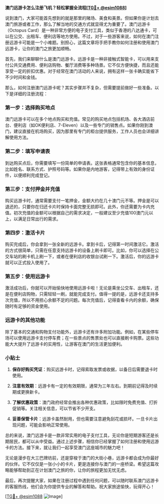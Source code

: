 **澳门远游卡怎么注册飞机？轻松掌握全流程[[TG💪+ @esim1088](https://t.me/s/esim1088)]**

说到澳门，大家可能首先想到的就是那里的赌场、美食和美景。但如果你是计划去澳门旅游或者工作，那么了解当地的交通方式就显得尤为重要了。澳门远游卡（Octopus Card）是一种非常方便的电子支付工具，类似于香港的八达通卡，可以在公交、出租车、便利店等地方使用。不过，对于一些游客来说，如何在澳门注册远游卡可能是一个小难题。别担心，这篇文章将手把手教你如何注册和使用澳门远游卡，让你的澳门之旅更加顺畅。

首先，我们来聊聊什么是澳门远游卡。远游卡是一种非接触式智能卡，可以用来支付公共交通费用、便利店购物、餐厅消费等多种场景。它不仅方便快捷，而且还能享受一定的折扣优惠。对于经常在澳门活动的人来说，拥有这样一张卡确实能省下不少时间和金钱。

那么，如何注册澳门远游卡呢？其实步骤并不复杂，但需要提前做好一些准备。以下是详细的注册流程：

### 第一步：选择购买地点

澳门远游卡可以在多个地点购买和充值。常见的购买地点包括机场、各大酒店前台、便利店（如OK便利店、7-Eleven）以及一些专门的销售点。如果你刚到澳门，建议直接在机场购买，因为那里有专门的柜台提供服务，工作人员也会详细讲解使用方法。

### 第二步：填写申请表

到达购买点后，你需要填写一份简单的申请表。这张表格通常包含你的基本信息，比如姓名、联系方式、护照号码等。如果你是内地游客，记得带上有效的身份证件，以便顺利完成登记。

### 第三步：支付押金并充值

购买远游卡时，通常需要支付一笔押金，金额大约在几十澳门元不等。押金是可以退还的，只要你在归还卡片时保持卡面完整无损即可。此外，你还需要为卡内充值。初次充值的金额可以根据自己的需求决定，一般建议至少充值100澳门元以上，以满足日常出行的需求。

### 第四步：激活卡片

购买完成后，你会拿到一张全新的远游卡。拿到卡后，记得第一时间激活它。激活的方式很简单，只需在任意支持远游卡的设备上刷卡即可。比如，你可以选择在公交车站的刷卡机上刷一下，或者在便利店的收银台试刷一下。激活后，你的远游卡就可以正式投入使用了。

### 第五步：使用远游卡

激活成功后，你就可以开始愉快地使用远游卡啦！无论是乘坐公交车、出租车，还是在便利店购物，只需轻轻一刷，就能完成支付。值得一提的是，远游卡还支持多次充值，所以不用担心余额不足的问题。每次充值后，记得查看卡内的余额，确保随时有足够的资金使用。

### 远游卡的其他功能

除了基本的交通和购物支付功能外，远游卡还有许多附加功能。例如，在某些停车场可以使用远游卡支付停车费；在一些景点的售票处也可以直接刷卡购票。这些功能大大提升了远游卡的实用性，让游客在澳门的生活更加便利。

### 小贴士

1. **保存好购买凭证**：购买远游卡时，记得索取发票或收据，以备日后需要退卡时使用。
   
2. **注意有效期**：远游卡有一定的有效期限，通常为三年左右。到期前记得及时续期或更换新卡。

3. **了解优惠政策**：澳门政府经常会推出各种优惠政策，比如限时免费充值、打折促销等。关注相关信息，可以节省不少开支。

4. **妥善保管卡片**：远游卡虽然耐用，但也需要注意避免刮花或损坏。一旦卡片出现问题，可能会影响正常使用。

总的来说，澳门远游卡是一款非常实用的电子支付工具，无论你是短期游客还是长期居民，都可以从中受益。通过上述步骤，相信你已经掌握了如何注册和使用远游卡的方法。接下来，就让我们一起享受澳门这座城市的魅力吧！

无论是漫步在大三巴牌坊前，还是穿梭于澳门的大街小巷，远游卡都会成为你最好的伙伴。它不仅仅是一张小小的卡片，更是连接你与澳门的一座桥梁。希望这篇攻略能够帮助到正在计划澳门之旅的你，让你的旅程更加无忧无虑。

最后，再次提醒大家，如果在注册过程中遇到任何问题，可以随时联系澳门远游卡的客服热线，他们会为你提供专业的解答和帮助。祝大家旅途愉快，玩得开心！

[[TG💪+ @esim1088](https://t.me/s/esim1088) ![Image](https://i.postimg.cc/4NQfJmqS/Snipaste-2025-05-13-00-14-12.png)]